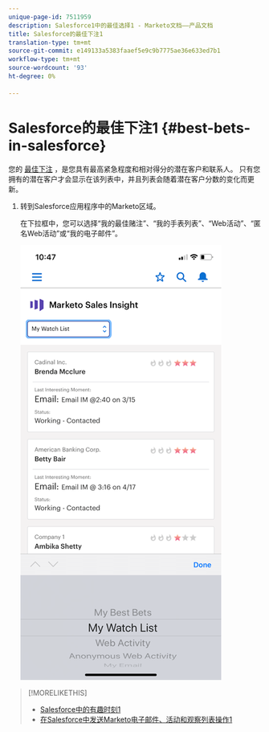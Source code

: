 ```yaml
---
unique-page-id: 7511959
description: Salesforce1中的最佳选择1 - Marketo文档——产品文档
title: Salesforce的最佳下注1
translation-type: tm+mt
source-git-commit: e149133a5383faaef5e9c9b7775ae36e633ed7b1
workflow-type: tm+mt
source-wordcount: '93'
ht-degree: 0%

---
```



# Salesforce的最佳下注1 {#best-bets-in-salesforce}

您的 [最佳下注](../../../../product-docs/marketo-sales-insight/msi-for-salesforce/features/stars-and-flames/priority-urgency-relative-score-and-best-bets.md) ，是您具有最高紧急程度和相对得分的潜在客户和联系人。 只有您拥有的潜在客户才会显示在该列表中，并且列表会随着潜在客户分数的变化而更新。

1. 转到Salesforce应用程序中的Marketo区域。

   在下拉框中，您可以选择“我的最佳赌注”、“我的手表列表”、“Web活动”、“匿名Web活动”或“我的电子邮件”。

   ![](assets/one-2.png)

>[!MORELIKETHIS]
>
>* [Salesforce中的有趣时刻1](interesting-moments-in-salesforce1.md)
>* [在Salesforce中发送Marketo电子邮件、活动和观察列表操作1](send-marketo-email-and-campaign-and-watchlist-actions-in-salesforce1.md)

>



